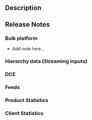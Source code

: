 ## Description
<!-- Internal changes section. If this PR has only external facing changes, remove this section, including heading. -->

## Release Notes
<!-- External facing changes section. Remove any categories below that are not relevant to these changes. If this PR has only internal changes, remove the entire release notes section, including heading. Otherwise, maintain the 3# headings and bullets below, so that the release notes can get parsed/rolled up properly later. -->
### Bulk platform
  * Add note here...
### Hierarchy data (Streaming inputs)
### DCE
### Feeds
### Product Statistics
### Client Statistics
